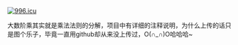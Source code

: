 <a href="https://996.icu"><img src="https://img.shields.io/badge/link-996.icu-red.svg" alt="996.icu" /></a>

大数阶乘其实就是乘法法则的分解，项目中有详细的注释说明，为什么上传的话只是图个乐子，毕竟一直用github却从来没上传过，O(∩_∩)O哈哈哈~
